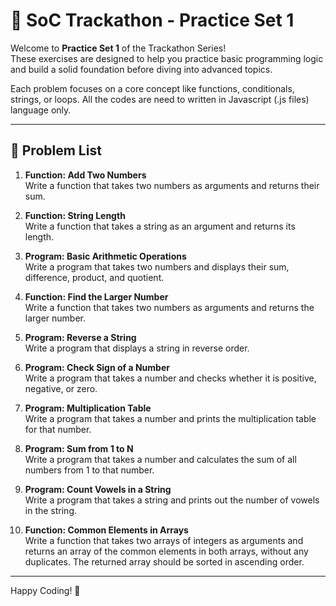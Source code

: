 # 🚀 SoC Trackathon - Practice Set 1

Welcome to **Practice Set 1** of the Trackathon Series!  
These exercises are designed to help you practice basic programming logic and build a solid foundation before diving into advanced topics.

Each problem focuses on a core concept like functions, conditionals, strings, or loops. All the codes are need to written in Javascript (.js files) language only.

---

## 📝 Problem List

1. **Function: Add Two Numbers**  
   Write a function that takes two numbers as arguments and returns their sum.

2. **Function: String Length**  
   Write a function that takes a string as an argument and returns its length.

3. **Program: Basic Arithmetic Operations**  
   Write a program that takes two numbers and displays their sum, difference, product, and quotient.

4. **Function: Find the Larger Number**  
   Write a function that takes two numbers as arguments and returns the larger number.

5. **Program: Reverse a String**  
   Write a program that displays a string in reverse order.

6. **Program: Check Sign of a Number**  
   Write a program that takes a number and checks whether it is positive, negative, or zero.

7. **Program: Multiplication Table**  
   Write a program that takes a number and prints the multiplication table for that number.

8. **Program: Sum from 1 to N**  
   Write a program that takes a number and calculates the sum of all numbers from 1 to that number.

9. **Program: Count Vowels in a String**  
   Write a program that takes a string and prints out the number of vowels in the string.

10. **Function: Common Elements in Arrays**  
    Write a function that takes two arrays of integers as arguments and returns an array of the common elements in both arrays, without any duplicates. The returned array should be sorted in ascending order.
---

Happy Coding! 🚀  
